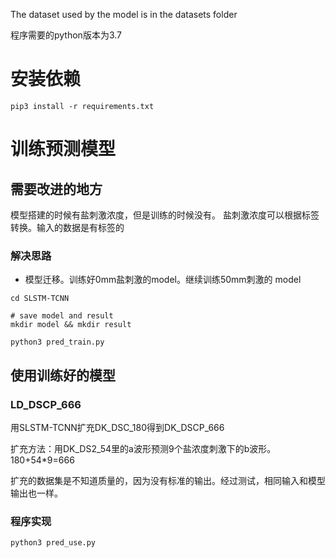 

 The dataset used by the model is in the datasets folder
 
 程序需要的python版本为3.7
 # 安装依赖
 ```
 pip3 install -r requirements.txt
 ```
 
 # 训练预测模型
 ## 需要改进的地方
 模型搭建的时候有盐刺激浓度，但是训练的时候没有。
 盐刺激浓度可以根据标签转换。输入的数据是有标签的
 ### 解决思路
 
 - 模型迁移。训练好0mm盐刺激的model。继续训练50mm刺激的 model
 
 ```
cd SLSTM-TCNN

# save model and result
mkdir model && mkdir result 

python3 pred_train.py
 ```
 ## 使用训练好的模型
 
 ### LD_DSCP_666
 
 用SLSTM-TCNN扩充DK_DSC_180得到DK_DSCP_666
 
 扩充方法：用DK_DS2_54里的a波形预测9个盐浓度刺激下的b波形。180+54*9=666
 
 扩充的数据集是不知道质量的，因为没有标准的输出。经过测试，相同输入和模型输出也一样。
 
 ### 程序实现
 
 ```
python3 pred_use.py


```


